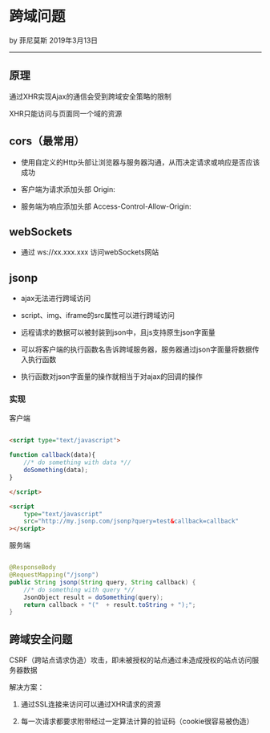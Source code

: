 

# 跨域问题

by 菲尼莫斯  2019年3月13日

---

## 原理

通过XHR实现Ajax的通信会受到跨域安全策略的限制

XHR只能访问与页面同一个域的资源

## cors（最常用）

* 使用自定义的Http头部让浏览器与服务器沟通，从而决定请求或响应是否应该成功

* 客户端为请求添加头部 Origin:

* 服务端为响应添加头部 Access-Control-Allow-Origin:

## webSockets

* 通过 ws://xx.xxx.xxx 访问webSockets网站

## jsonp

* ajax无法进行跨域访问

* script、img、iframe的src属性可以进行跨域访问

* 远程请求的数据可以被封装到json中，且js支持原生json字面量

* 可以将客户端的执行函数名告诉跨域服务器，服务器通过json字面量将数据传入执行函数

* 执行函数对json字面量的操作就相当于对ajax的回调的操作

### 实现

客户端

```html

<script type="text/javascript">

function callback(data){
    //* do something with data *//
    doSomething(data);
}

</script>

<script
    type="text/javascript"
    src="http://my.jsonp.com/jsonp?query=test&callback=callback"
></script>

```

服务端

```java

@ResponseBody
@RequestMapping("/jsonp")
public String jsonp(String query, String callback) {
    //* do something with query *//
    JsonObject result = doSomething(query);
    return callback + "("  + result.toString + ");";
}

```

## 跨域安全问题

CSRF（跨站点请求伪造）攻击，即未被授权的站点通过未造成授权的站点访问服务器数据

解决方案：

1. 通过SSL连接来访问可以通过XHR请求的资源

2. 每一次请求都要求附带经过一定算法计算的验证码（cookie很容易被伪造）


